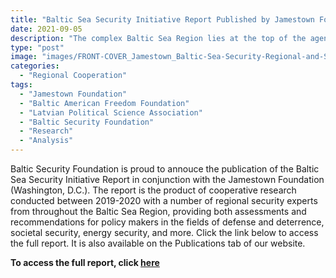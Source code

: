 ```yaml
---
title: "Baltic Sea Security Initiative Report Published by Jamestown Foundation"
date: 2021-09-05
description: "The complex Baltic Sea Region lies at the top of the agenda for many policymakers, strategists, and security stakeholders in Europe and beyond. The area, centered around one of the busiest seas in the world, is home to a hundred million people, covers nine countries, and is divided among several geopolitical blocs. And though the Baltic basin has not seen interstate war in three quarters of a century, the region nonetheless continues to experience periodic ratcheting up of tensions between Russia and members of the Euro-Atlantic community."
type: "post"
image: "images/FRONT-COVER_Jamestown_Baltic-Sea-Security-Regional-and-Sectoral-Perspectives_-600x900.jpg"
categories: 
  - "Regional Cooperation"
tags:
  - "Jamestown Foundation"
  - "Baltic American Freedom Foundation"
  - "Latvian Political Science Association"
  - "Baltic Security Foundation"
  - "Research"
  - "Analysis"
---
```


Baltic Security Foundation is proud to annouce the publication of the Baltic Sea Security Initiative Report in conjunction with the Jamestown Foundation (Washington, D.C.). The report is the product of cooperative research conducted between 2019-2020 with a number of regional security experts from throughout the Baltic Sea Region, providing both assessments and recommendations for policy makers in the fields of defense and deterrence, societal security, energy security, and more. Click the link below to access the full report. It is also available on the Publications tab of our website.

**To access the full report, click [here](https://jamestown.org/wp-content/uploads/2021/05/Baltic-Sea-Security_-Regional-and-Sectoral-Perspectives-web.pdf?x11483)**
